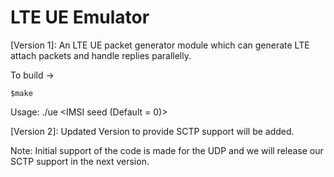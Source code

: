 # LTE UE Emulator

[Version 1]:
An LTE UE packet generator module which can generate LTE attach packets and handle replies parallelly.

To build ->
```
$make
```

Usage:
./ue <number of ue> <IMSI seed (Default = 0)>
  
[Version 2]:
Updated Version to provide SCTP support will be added.

Note: 
Initial support of the code is made for the UDP and we will release our SCTP support in the next version.

